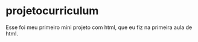 # projetocurriculum
Esse foi meu primeiro mini projeto com html, que eu fiz na primeira aula de html.
